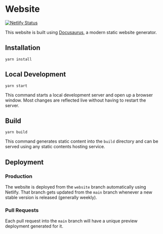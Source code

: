 # Website

[![Netlify Status](https://api.netlify.com/api/v1/badges/128d21c7-b2fe-45ad-b141-9878fcf5de3a/deploy-status)](https://app.netlify.com/sites/typescript-eslint/deploys)

This website is built using [Docusaurus](https://docusaurus.io/), a modern static website generator.

## Installation

```console
yarn install
```

## Local Development

```console
yarn start
```

This command starts a local development server and open up a browser window. Most changes are reflected live without having to restart the server.

## Build

```console
yarn build
```

This command generates static content into the `build` directory and can be served using any static contents hosting service.

## Deployment

### Production

The website is deployed from the `website` branch automatically using Netlify.
That branch gets updated from the `main` branch whenever a new stable version is released (generally weekly).

### Pull Requests

Each pull request into the `main` branch will have a unique preview deployment generated for it.
